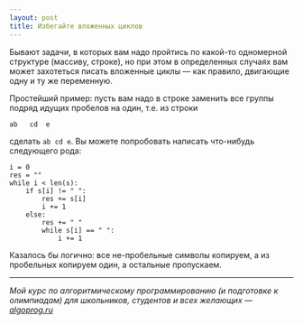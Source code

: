 ```yaml
---
layout: post
title: Избегайте вложенных циклов
---
```


Бывают задачи, в которых вам надо пройтись по какой-то одномерной структуре (массиву, строке), но при этом в определенных случаях вам может захотеться писать 
вложенные циклы — как правило, двигающие одну и ту же переменную.

Простейший пример: пусть вам надо в строке заменить все группы подряд идущих пробелов на один, т.е. из строки <pre>`ab   cd  e`</pre> сделать `ab cd e`. 
Вы можете попробовать написать что-нибудь следующего рода:

    i = 0
    res = ""
    while i < len(s):
        if s[i] != " ":
            res += s[i]
            i += 1
        else:
            res += " "
            while s[i] == " ":
                i += 1

Казалось бы логично: все не-пробельные символы копируем, а из пробельных копируем один, а остальные пропускаем.
        

----

*Мой курс по алгоритмическому программированию (и подготовке к олимпиадам) для школьников, студентов и всех желающих — [algoprog.ru](http://algoprog.ru)*
